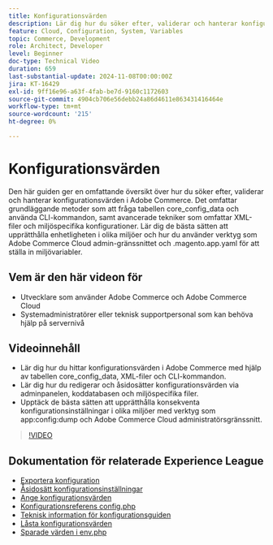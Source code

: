```yaml
---
title: Konfigurationsvärden
description: Lär dig hur du söker efter, validerar och hanterar konfigurationsvärden i Adobe Commerce med hjälp av core_config_data, XML-filer och admininställningar.
feature: Cloud, Configuration, System, Variables
topic: Commerce, Development
role: Architect, Developer
level: Beginner
doc-type: Technical Video
duration: 659
last-substantial-update: 2024-11-08T00:00:00Z
jira: KT-16429
exl-id: 9ff16e96-a63f-4fab-be7d-9160c1172603
source-git-commit: 4904cb706e56debb24a86d4611e863431416464e
workflow-type: tm+mt
source-wordcount: '215'
ht-degree: 0%

---
```


# Konfigurationsvärden

Den här guiden ger en omfattande översikt över hur du söker efter, validerar och hanterar konfigurationsvärden i Adobe Commerce. Det omfattar grundläggande metoder som att fråga tabellen core_config_data och använda CLI-kommandon, samt avancerade tekniker som omfattar XML-filer och miljöspecifika konfigurationer. Lär dig de bästa sätten att upprätthålla enhetligheten i olika miljöer och hur du använder verktyg som Adobe Commerce Cloud admin-gränssnittet och .magento.app.yaml för att ställa in miljövariabler.

## Vem är den här videon för

- Utvecklare som använder Adobe Commerce och Adobe Commerce Cloud
- Systemadministratörer eller teknisk supportpersonal som kan behöva hjälp på servernivå

## Videoinnehåll

- Lär dig hur du hittar konfigurationsvärden i Adobe Commerce med hjälp av tabellen core_config_data, XML-filer och CLI-kommandon.
- Lär dig hur du redigerar och åsidosätter konfigurationsvärden via adminpanelen, koddatabasen och miljöspecifika filer.
- Upptäck de bästa sätten att upprätthålla konsekventa konfigurationsinställningar i olika miljöer med verktyg som app:config:dump och Adobe Commerce Cloud administratörsgränssnitt.

>[!VIDEO](https://video.tv.adobe.com/v/3436458/?learn=on)

## Dokumentation för relaterade Experience League

- [Exportera konfiguration](https://experienceleague.adobe.com/sv/docs/commerce-operations/configuration-guide/cli/configuration-management/export-configuration)
- [Åsidosätt konfigurationsinställningar](https://experienceleague.adobe.com/sv/docs/commerce-operations/configuration-guide/paths/override-config-settings)
- [Ange konfigurationsvärden](https://experienceleague.adobe.com/sv/docs/commerce-operations/configuration-guide/cli/configuration-management/set-configuration-values)
- [Konfigurationsreferens config.php](https://experienceleague.adobe.com/sv/docs/commerce-operations/configuration-guide/files/config-reference-configphp)
- [Teknisk information för konfigurationsguiden](https://experienceleague.adobe.com/sv/docs/commerce-operations/configuration-guide/deployment/technical-details)
- [Låsta konfigurationsvärden](https://experienceleague.adobe.com/sv/docs/commerce-operations/configuration-guide/deployment/technical-details#:~:text=Configuration%20settings%20locked%20in%20the,php%20files)
- [Sparade värden i env.php](https://experienceleague.adobe.com/sv/docs/commerce-knowledge-base/kb/troubleshooting/miscellaneous/locked-fields-in-magento-admin#:~:text=Cause,php%20)
